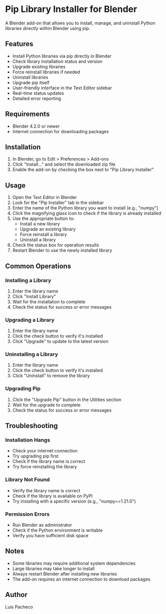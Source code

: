 # Pip Library Installer for Blender

A Blender add-on that allows you to install, manage, and uninstall Python libraries directly within Blender using pip.

## Features

- Install Python libraries via pip directly in Blender
- Check library installation status and version
- Upgrade existing libraries
- Force reinstall libraries if needed
- Uninstall libraries
- Upgrade pip itself
- User-friendly interface in the Text Editor sidebar
- Real-time status updates
- Detailed error reporting

## Requirements

- Blender 4.2.0 or newer
- Internet connection for downloading packages

## Installation

1. In Blender, go to Edit > Preferences > Add-ons
2. Click "Install..." and select the downloaded zip file
3. Enable the add-on by checking the box next to "Pip Library Installer"

## Usage

1. Open the Text Editor in Blender
2. Look for the "Pip Installer" tab in the sidebar
3. Enter the name of the Python library you want to install (e.g., "numpy")
4. Click the magnifying glass icon to check if the library is already installed
5. Use the appropriate button to:
   - Install a new library
   - Upgrade an existing library
   - Force reinstall a library
   - Uninstall a library
6. Check the status box for operation results
7. Restart Blender to use the newly installed library

## Common Operations

### Installing a Library
1. Enter the library name
2. Click "Install Library"
3. Wait for the installation to complete
4. Check the status for success or error messages

### Upgrading a Library
1. Enter the library name
2. Click the check button to verify it's installed
3. Click "Upgrade" to update to the latest version

### Uninstalling a Library
1. Enter the library name
2. Click the check button to verify it's installed
3. Click "Uninstall" to remove the library

### Upgrading Pip
1. Click the "Upgrade Pip" button in the Utilities section
2. Wait for the upgrade to complete
3. Check the status for success or error messages

## Troubleshooting

### Installation Hangs
- Check your internet connection
- Try upgrading pip first
- Check if the library name is correct
- Try force reinstalling the library

### Library Not Found
- Verify the library name is correct
- Check if the library is available on PyPI
- Try installing with a specific version (e.g., "numpy==1.21.0")

### Permission Errors
- Run Blender as administrator
- Check if the Python environment is writable
- Verify you have sufficient disk space

## Notes

- Some libraries may require additional system dependencies
- Large libraries may take longer to install
- Always restart Blender after installing new libraries
- The add-on requires an internet connection to download packages



## Author

Luis Pacheco 
